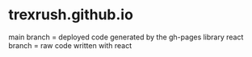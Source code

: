 # trexrush.github.io
main branch = deployed code generated by the gh-pages library
react branch = raw code written with react
